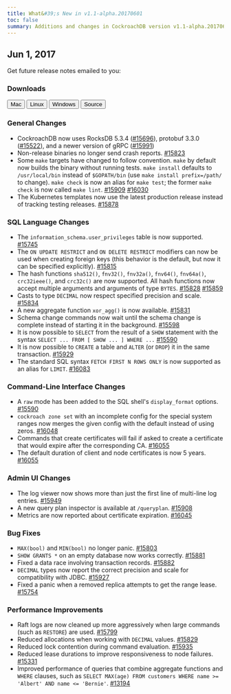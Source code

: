 ```yaml
---
title: What&#39;s New in v1.1-alpha.20170601
toc: false
summary: Additions and changes in CockroachDB version v1.1-alpha.20170601
---
```


## Jun 1, 2017

Get future release notes emailed to you:

<div class="hubspot-install-form install-form-1 clearfix">
    <script>
        hbspt.forms.create({
            css: '',
            cssClass: 'install-form',
            portalId: '1753393',
            formId: '39686297-81d2-45e7-a73f-55a596a8d5ff',
            formInstanceId: 1,
            target: '.install-form-1'
        });
    </script>
</div>

### Downloads

<div id="os-tabs" class="clearfix">
    <a href="https://binaries.cockroachdb.com/cockroach-v1.1-alpha.20170601.darwin-10.9-amd64.tgz"><button id="mac" data-eventcategory="mac-binary-release-notes">Mac</button></a>
    <a href="https://binaries.cockroachdb.com/cockroach-v1.1-alpha.20170601.linux-amd64.tgz"><button id="linux" data-eventcategory="linux-binary-release-notes">Linux</button></a>
    <a href="https://binaries.cockroachdb.com/cockroach-v1.1-alpha.20170601.windows-6.2-amd64.zip"><button id="windows" data-eventcategory="windows-binary-release-notes">Windows</button></a>
    <a href="https://binaries.cockroachdb.com/cockroach-v1.1-alpha.20170601.src.tgz"><button id="source" data-eventcategory="source-release-notes">Source</button></a>
</div>

### General Changes

- CockroachDB now uses RocksDB 5.3.4 ([#15696](https://github.com/cockroachdb/cockroach/pull/15696)), protobuf 3.3.0 ([#15522](https://github.com/cockroachdb/cockroach/pull/15522)), and a newer version of gRPC ([#15991](https://github.com/cockroachdb/cockroach/pull/15991))
- Non-release binaries no longer send crash reports. [#15823](https://github.com/cockroachdb/cockroach/pull/15823)
- Some `make` targets have changed to follow convention. `make` by default now builds the binary without running tests. `make install` defaults to `/usr/local/bin` instead of `$GOPATH/bin` (use `make install prefix=/path/` to change). `make check` is now an alias for `make test`; the former `make check` is now called `make lint`. [#15909](https://github.com/cockroachdb/cockroach/pull/15909) [#16030](https://github.com/cockroachdb/cockroach/pull/16030)
- The Kubernetes templates now use the latest production release instead of tracking testing releases. [#15878](https://github.com/cockroachdb/cockroach/pull/15878)

### SQL Language Changes

- The `information_schema.user_privileges` table is now supported. [#15745](https://github.com/cockroachdb/cockroach/pull/15745)
- The `ON UPDATE RESTRICT` and `ON DELETE RESTRICT` modifiers can now be used when creating foreign keys (this behavior is the default, but now it can be specified explicitly). [#15815](https://github.com/cockroachdb/cockroach/pull/15815)
- The hash functions `sha512()`, `fnv32()`, `fnv32a()`, `fnv64()`, `fnv64a()`, `crc32ieee()`, and `crc32c()` are now supported. All hash functions now accept multiple arguments and arguments of type `BYTES`. [#15828](https://github.com/cockroachdb/cockroach/pull/15828) [#15859](https://github.com/cockroachdb/cockroach/pull/15859)
- Casts to type `DECIMAL` now respect specified precision and scale. [#15834](https://github.com/cockroachdb/cockroach/pull/15834)
- A new aggregate function `xor_agg()` is now available. [#15831](https://github.com/cockroachdb/cockroach/pull/15831)
- Schema change commands now wait until the schema change is complete instead of starting it in the background. [#15598](https://github.com/cockroachdb/cockroach/pull/15598)
- It is now possible to `SELECT` from the result of a `SHOW` statement with the syntax `SELECT ... FROM [ SHOW ... ] WHERE ...` [#15590](https://github.com/cockroachdb/cockroach/pull/15590)
- It is now possible to `CREATE` a table and `ALTER` (or `DROP`) it in the same transaction. [#15929](https://github.com/cockroachdb/cockroach/pull/15929)
- The standard SQL syntax `FETCH FIRST N ROWS ONLY` is now supported as an alias for `LIMIT`. [#16083](https://github.com/cockroachdb/cockroach/pull/16083)

### Command-Line Interface Changes

- A `raw` mode has been added to the SQL shell's `display_format` options. [#15590](https://github.com/cockroachdb/cockroach/pull/15590)
- `cockroach zone set` with an incomplete config for the special system ranges now merges the given config with the default instead of using zeros. [#16048](https://github.com/cockroachdb/cockroach/pull/16048)
- Commands that create certificates will fail if asked to create a certificate that would expire after the corresponding CA. [#16055](https://github.com/cockroachdb/cockroach/pull/16055)
- The default duration of client and node certificates is now 5 years. [#16055](https://github.com/cockroachdb/cockroach/pull/16055)

### Admin UI Changes

- The log viewer now shows more than just the first line of multi-line log entries. [#15949](https://github.com/cockroachdb/cockroach/pull/15949)
- A new query plan inspector is available at `/queryplan`. [#15908](https://github.com/cockroachdb/cockroach/pull/15908)
- Metrics are now reported about certificate expiration. [#16045](https://github.com/cockroachdb/cockroach/pull/16045)

### Bug Fixes

- `MAX(bool)` and `MIN(bool)` no longer panic. [#15803](https://github.com/cockroachdb/cockroach/pull/15803)
- `SHOW GRANTS *` on an empty database now works correctly. [#15881](https://github.com/cockroachdb/cockroach/pull/15881)
- Fixed a data race involving transaction records. [#15882](https://github.com/cockroachdb/cockroach/pull/15882)
- `DECIMAL` types now report the correct precision and scale for compatibility with JDBC. [#15927](https://github.com/cockroachdb/cockroach/pull/15927)
- Fixed a panic when a removed replica attempts to get the range lease. [#15754](https://github.com/cockroachdb/cockroach/pull/15754)

### Performance Improvements

- Raft logs are now cleaned up more aggressively when large commands (such as `RESTORE`) are used. [#15799](https://github.com/cockroachdb/cockroach/pull/15799)
- Reduced allocations when working with `DECIMAL` values. [#15829](https://github.com/cockroachdb/cockroach/pull/15829)
- Reduced lock contention during command evaluation. [#15935](https://github.com/cockroachdb/cockroach/pull/15935)
- Reduced lease durations to improve responsiveness to node failures. [#15331](https://github.com/cockroachdb/cockroach/pull/15331)
- Improved performance of queries that combine aggregate functions and `WHERE` clauses, such as `SELECT MAX(age) FROM customers WHERE name >= 'Albert' AND name <= 'Bernie'`. [#13194](https://github.com/cockroachdb/cockroach/pull/13194)
